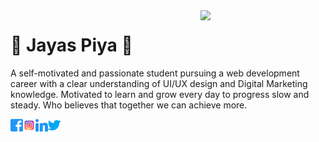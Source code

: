 <img align='right' src='https://github.com/zayazzp/zayazzp/blob/master/assets/markdown/github.gif' width='200"'>

# :pizza: Jayas Piya :pizza:

A self-motivated and passionate student pursuing a web development career with a clear understanding of UI/UX design and Digital Marketing knowledge. Motivated to learn and grow every day to progress slow and steady. Who believes that together we can achieve more.

[<img align='left' src='./assets/icons/facebook.svg' width='20"'>][facebook]
[<img align='left' src='./assets/icons/instagram.svg' width='20"'>][instagram]
[<img align='left' src='./assets/icons/linkedin.svg' width='20"'>][linkedin]
[<img align='left' src='./assets/icons/twitter.svg' width='20"'>][twitter]

[facebook]: https://www.facebook.com/Zayazz.p
[instagram]: https://www.instagram.com/zayazz.p/
[linkedin]: https://www.linkedin.com/in/jayas-piya-b58040159/
[twitter]: https://twitter.com/PiyaJayas
